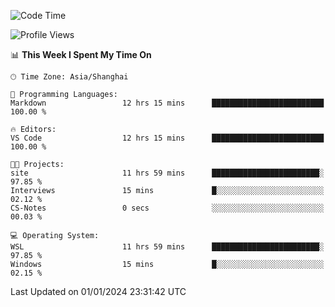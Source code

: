 <!--START_SECTION:waka-->
![Code Time](http://img.shields.io/badge/Code%20Time-1%2C445%20hrs%205%20mins-blue)

![Profile Views](http://img.shields.io/badge/Profile%20Views-0-blue)

📊 **This Week I Spent My Time On** 

```text
🕑︎ Time Zone: Asia/Shanghai

💬 Programming Languages: 
Markdown                 12 hrs 15 mins      █████████████████████████   100.00 % 

🔥 Editors: 
VS Code                  12 hrs 15 mins      █████████████████████████   100.00 % 

🐱‍💻 Projects: 
site                     11 hrs 59 mins      ████████████████████████░   97.85 % 
Interviews               15 mins             █░░░░░░░░░░░░░░░░░░░░░░░░   02.12 % 
CS-Notes                 0 secs              ░░░░░░░░░░░░░░░░░░░░░░░░░   00.03 % 

💻 Operating System: 
WSL                      11 hrs 59 mins      ████████████████████████░   97.85 % 
Windows                  15 mins             █░░░░░░░░░░░░░░░░░░░░░░░░   02.15 % 
```


 Last Updated on 01/01/2024 23:31:42 UTC
<!--END_SECTION:waka-->